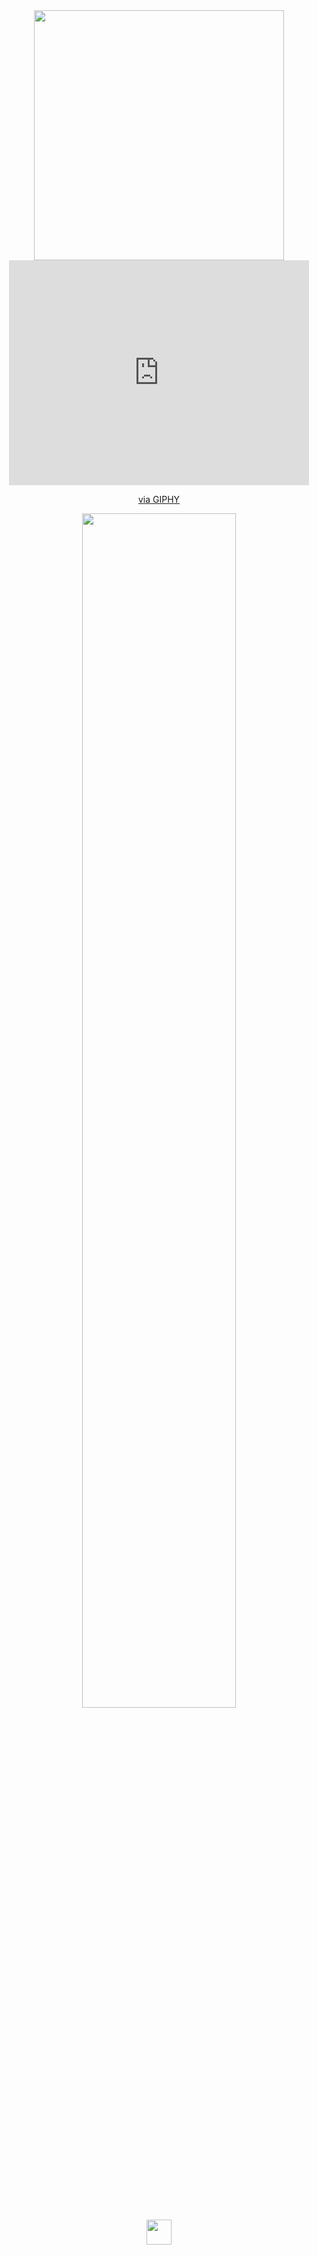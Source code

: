 <div id="header" align="center" >
  <img src="https://media.giphy.com/media/j98SQB5Y7WqnC/giphy.gif" width="400" />
  <iframe src="https://giphy.com/embed/105TPTlFrqaW1G" width="480" height="360" style="" frameBorder="0" class="giphy-embed" allowFullScreen></iframe><p><a href="https://giphy.com/gifs/berserk-guts-105TPTlFrqaW1G">via GIPHY</a></p>
  <img src="https://readme-typing-svg.demolab.com?font=Inconsolata&weight=500&size=50&duration=4000&pause=300&color=FFE1EA&center=true&vCenter=true&multiline=true&repeat=false&random=false&width=1300&height=140&lines=Hello+hello;I'm%2C+Diana+%E2%9C%A9" width="70%"/><br>
<img src="https://raw.githubusercontent.com/innng/innng/master/assets/kyubey.gif" height="40" />
</div>
